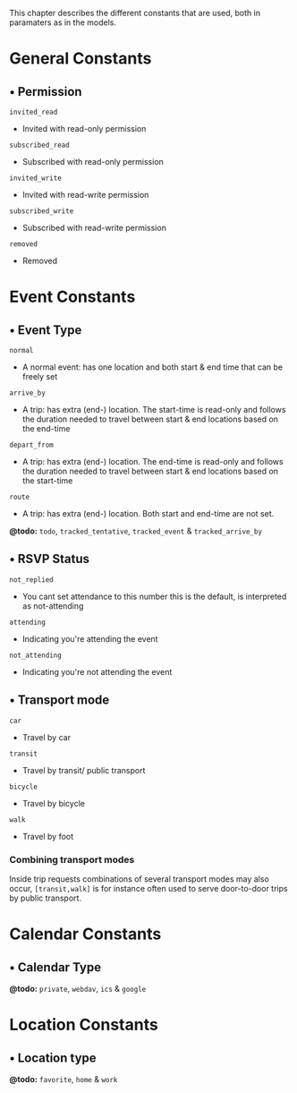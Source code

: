 This chapter describes the different constants that are used, both in paramaters as in the models.

# General Constants

## • Permission

``invited_read``

* Invited with read-only permission

``subscribed_read``

* Subscribed with read-only permission

``invited_write`` 

* Invited with read-write permission

``subscribed_write``

* Subscribed with read-write permission

``removed``

* Removed


# Event Constants

## • Event Type

``normal``

* A normal event: has one location and both start & end time that can be freely set

``arrive_by``

* A trip: has extra (end-) location. The start-time is read-only and follows the duration needed to travel between start & end locations based on the end-time

``depart_from``

* A trip: has extra (end-) location. The end-time is read-only and follows the duration needed to travel between start & end locations based on the start-time

``route``

* A trip: has extra (end-) location. Both start and end-time are not set.

**@todo:** ``todo``, ``tracked_tentative``, ``tracked_event`` & ``tracked_arrive_by``

## • RSVP Status

``not_replied``

* You cant set attendance to this number this is the default, is interpreted as not-attending

``attending``

* Indicating you're attending the event

``not_attending``

* Indicating you're not attending the event

## • Transport mode

``car``

* Travel by car

``transit``

* Travel by transit/ public transport

``bicycle``

* Travel by bicycle

``walk``

* Travel by foot

### Combining transport modes

Inside trip requests combinations of several transport modes may also occur, `[transit,walk]` is for instance often used to serve door-to-door trips by public transport.

# Calendar Constants

## • Calendar Type

**@todo:** ``private``, ``webdav``, ``ics`` & ``google``


# Location Constants

## • Location type

**@todo:** ``favorite``, ``home`` & ``work``

